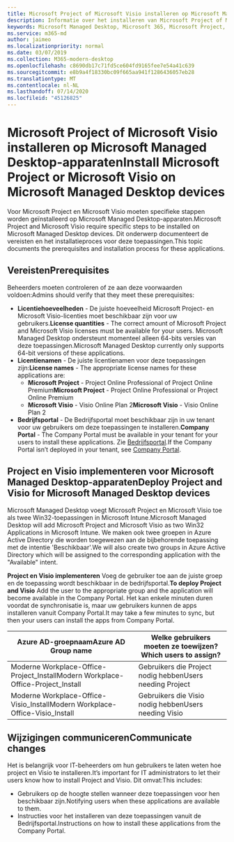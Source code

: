 ```yaml
---
title: Microsoft Project of Microsoft Visio installeren op Microsoft Managed Desktop-apparaten
description: Informatie over het installeren van Microsoft Project of Microsoft Visio op Microsoft Managed Desktop-apparaten
keywords: Microsoft Managed Desktop, Microsoft 365, Microsoft Project, Microsoft Visio
ms.service: m365-md
author: jaimeo
ms.localizationpriority: normal
ms.date: 03/07/2019
ms.collection: M365-modern-desktop
ms.openlocfilehash: c8690db17c71fd5ce604fd9165fee7e54a41c639
ms.sourcegitcommit: e8b9a4f18330bc09f665aa941f1286436057eb28
ms.translationtype: MT
ms.contentlocale: nl-NL
ms.lasthandoff: 07/14/2020
ms.locfileid: "45126825"
---
```

# <a name="install-microsoft-project-or-microsoft-visio-on-microsoft-managed-desktop-devices"></a><span data-ttu-id="4eb8d-104">Microsoft Project of Microsoft Visio installeren op Microsoft Managed Desktop-apparaten</span><span class="sxs-lookup"><span data-stu-id="4eb8d-104">Install Microsoft Project or Microsoft Visio on Microsoft Managed Desktop devices</span></span>

<span data-ttu-id="4eb8d-105">Voor Microsoft Project en Microsoft Visio moeten specifieke stappen worden geïnstalleerd op Microsoft Managed Desktop-apparaten.</span><span class="sxs-lookup"><span data-stu-id="4eb8d-105">Microsoft Project and Microsoft Visio require specific steps to be installed on Microsoft Managed Desktop devices.</span></span> <span data-ttu-id="4eb8d-106">Dit onderwerp documenteert de vereisten en het installatieproces voor deze toepassingen.</span><span class="sxs-lookup"><span data-stu-id="4eb8d-106">This topic documents the prerequisites and installation process for these applications.</span></span>

## <a name="prerequisites"></a><span data-ttu-id="4eb8d-107">Vereisten</span><span class="sxs-lookup"><span data-stu-id="4eb8d-107">Prerequisites</span></span>

<span data-ttu-id="4eb8d-108">Beheerders moeten controleren of ze aan deze voorwaarden voldoen:</span><span class="sxs-lookup"><span data-stu-id="4eb8d-108">Admins should verify that they meet these prerequisites:</span></span>
- <span data-ttu-id="4eb8d-109">**Licentiehoeveelheden** - De juiste hoeveelheid Microsoft Project- en Microsoft Visio-licenties moet beschikbaar zijn voor uw gebruikers.</span><span class="sxs-lookup"><span data-stu-id="4eb8d-109">**License quantities** - The correct amount of Microsoft Project and Microsoft Visio licenses must be available for your users.</span></span> <span data-ttu-id="4eb8d-110">Microsoft Managed Desktop ondersteunt momenteel alleen 64-bits versies van deze toepassingen.</span><span class="sxs-lookup"><span data-stu-id="4eb8d-110">Microsoft Managed Desktop currently only supports 64-bit versions of these applications.</span></span> 
- <span data-ttu-id="4eb8d-111">**Licentienamen** - De juiste licentienamen voor deze toepassingen zijn:</span><span class="sxs-lookup"><span data-stu-id="4eb8d-111">**License names** - The appropriate license names for these applications are:</span></span>
    - <span data-ttu-id="4eb8d-112">**Microsoft Project** - Project Online Professional of Project Online Premium</span><span class="sxs-lookup"><span data-stu-id="4eb8d-112">**Microsoft Project** - Project Online Professional or Project Online Premium</span></span>
    - <span data-ttu-id="4eb8d-113">**Microsoft Visio** - Visio Online Plan 2</span><span class="sxs-lookup"><span data-stu-id="4eb8d-113">**Microsoft Visio** - Visio Online Plan 2</span></span>
- <span data-ttu-id="4eb8d-114">**Bedrijfsportal** - De Bedrijfsportal moet beschikbaar zijn in uw tenant voor uw gebruikers om deze toepassingen te installeren.</span><span class="sxs-lookup"><span data-stu-id="4eb8d-114">**Company Portal** -  The Company Portal must be available in your tenant for your users to install these applications.</span></span> <span data-ttu-id="4eb8d-115">Zie [Bedrijfsportal](company-portal.md).</span><span class="sxs-lookup"><span data-stu-id="4eb8d-115">If the Company Portal isn’t deployed in your tenant, see [Company Portal](company-portal.md).</span></span>

## <a name="deploy-project-and-visio-for-microsoft-managed-desktop-devices"></a><span data-ttu-id="4eb8d-116">Project en Visio implementeren voor Microsoft Managed Desktop-apparaten</span><span class="sxs-lookup"><span data-stu-id="4eb8d-116">Deploy Project and Visio for Microsoft Managed Desktop devices</span></span>
<span data-ttu-id="4eb8d-117">Microsoft Managed Desktop voegt Microsoft Project en Microsoft Visio toe als twee Win32-toepassingen in Microsoft Intune.</span><span class="sxs-lookup"><span data-stu-id="4eb8d-117">Microsoft Managed Desktop will add Microsoft Project and Microsoft Visio as two Win32 Applications in Microsoft Intune.</span></span> <span data-ttu-id="4eb8d-118">We maken ook twee groepen in Azure Active Directory die worden toegewezen aan de bijbehorende toepassing met de intentie 'Beschikbaar'.</span><span class="sxs-lookup"><span data-stu-id="4eb8d-118">We will also create two groups in Azure Active Directory which will be assigned to the corresponding application with the "Available" intent.</span></span> 

<span data-ttu-id="4eb8d-119">**Project en Visio implementeren** Voeg de gebruiker toe aan de juiste groep en de toepassing wordt beschikbaar in de bedrijfsportal.</span><span class="sxs-lookup"><span data-stu-id="4eb8d-119">**To deploy Project and Visio** Add the user to the appropriate group and the application will become available in the Company Portal.</span></span> <span data-ttu-id="4eb8d-120">Het kan enkele minuten duren voordat de synchronisatie is, maar uw gebruikers kunnen de apps installeren vanuit Company Portal.</span><span class="sxs-lookup"><span data-stu-id="4eb8d-120">It may take a few minutes to sync, but then your users can install the apps from Company Portal.</span></span> 

<span data-ttu-id="4eb8d-121">Azure AD-groepnaam</span><span class="sxs-lookup"><span data-stu-id="4eb8d-121">Azure AD Group name</span></span> | <span data-ttu-id="4eb8d-122">Welke gebruikers moeten ze toewijzen?</span><span class="sxs-lookup"><span data-stu-id="4eb8d-122">Which users to assign?</span></span>   
 --- | ---
<span data-ttu-id="4eb8d-123">Moderne Workplace-Office-Project_Install</span><span class="sxs-lookup"><span data-stu-id="4eb8d-123">Modern Workplace-Office-Project_Install</span></span> | <span data-ttu-id="4eb8d-124">Gebruikers die Project nodig hebben</span><span class="sxs-lookup"><span data-stu-id="4eb8d-124">Users needing Project</span></span>
<span data-ttu-id="4eb8d-125">Moderne Workplace-Office-Visio_Install</span><span class="sxs-lookup"><span data-stu-id="4eb8d-125">Modern Workplace-Office-Visio_Install</span></span> | <span data-ttu-id="4eb8d-126">Gebruikers die Visio nodig hebben</span><span class="sxs-lookup"><span data-stu-id="4eb8d-126">Users needing Visio</span></span>

## <a name="communicate-changes"></a><span data-ttu-id="4eb8d-127">Wijzigingen communiceren</span><span class="sxs-lookup"><span data-stu-id="4eb8d-127">Communicate changes</span></span>
<span data-ttu-id="4eb8d-128">Het is belangrijk voor IT-beheerders om hun gebruikers te laten weten hoe project en Visio te installeren.</span><span class="sxs-lookup"><span data-stu-id="4eb8d-128">It’s important for IT administrators to let their users know how to install Project and Visio.</span></span> <span data-ttu-id="4eb8d-129">Dit omvat:</span><span class="sxs-lookup"><span data-stu-id="4eb8d-129">This includes:</span></span> 
- <span data-ttu-id="4eb8d-130">Gebruikers op de hoogte stellen wanneer deze toepassingen voor hen beschikbaar zijn.</span><span class="sxs-lookup"><span data-stu-id="4eb8d-130">Notifying users when these applications are available to them.</span></span> 
- <span data-ttu-id="4eb8d-131">Instructies voor het installeren van deze toepassingen vanuit de Bedrijfsportal.</span><span class="sxs-lookup"><span data-stu-id="4eb8d-131">Instructions on how to install these applications from the Company Portal.</span></span>
